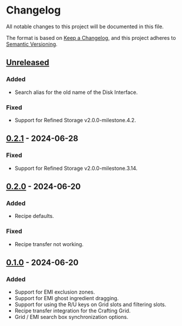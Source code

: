 # Changelog

All notable changes to this project will be documented in this file.

The format is based on [Keep a Changelog](https://keepachangelog.com/en/1.0.0/), and this project adheres
to [Semantic Versioning](https://semver.org/spec/v2.0.0.html).

## [Unreleased]

### Added

- Search alias for the old name of the Disk Interface.

### Fixed

- Support for Refined Storage v2.0.0-milestone.4.2.

## [0.2.1] - 2024-06-28

### Fixed

- Support for Refined Storage v2.0.0-milestone.3.14.

## [0.2.0] - 2024-06-20

### Added

- Recipe defaults.

### Fixed

- Recipe transfer not working.

## [0.1.0] - 2024-06-20

### Added

- Support for EMI exclusion zones.
- Support for EMI ghost ingredient dragging.
- Support for using the R/U keys on Grid slots and filtering slots.
- Recipe transfer integration for the Crafting Grid.
- Grid / EMI search box synchronization options.

[Unreleased]: https://github.com/refinedmods/refinedstorage-emi-integration/compare/v0.2.1...HEAD

[0.2.1]: https://github.com/refinedmods/refinedstorage-emi-integration/compare/v0.2.0...v0.2.1

[0.2.0]: https://github.com/refinedmods/refinedstorage-emi-integration/compare/v0.1.0...v0.2.0

[0.1.0]: https://github.com/refinedmods/refinedstorage-emi-integration/compare/6525c5339e844996b6c2b4b3f8a9e4b65cb7de68...v0.1.0
